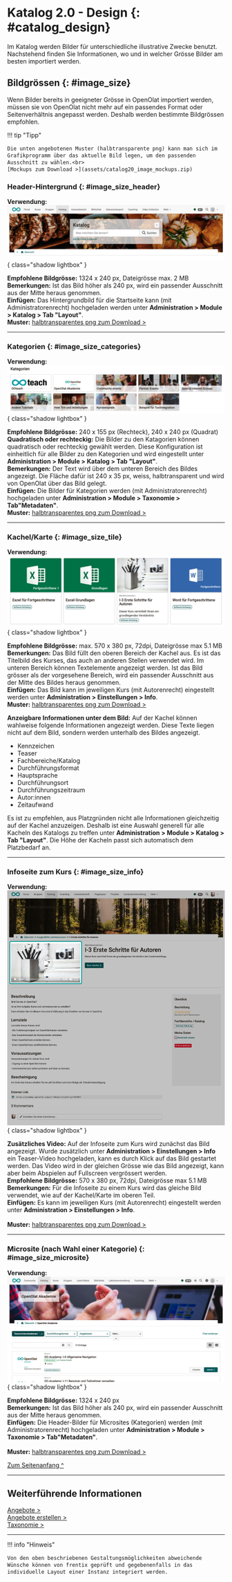 # Katalog 2.0 - Design {: #catalog_design}


Im Katalog werden Bilder für unterschiedliche illustrative Zwecke benutzt. Nachstehend finden Sie Informationen, wo und in welcher Grösse Bilder am besten importiert werden.


## Bildgrössen {: #image_size}

Wenn Bilder bereits in geeigneter Grösse in OpenOlat importiert werden, müssen sie von OpenOlat nicht mehr auf ein passendes Format oder Seitenverhältnis angepasst werden. Deshalb werden bestimmte Bildgrössen empfohlen. 


!!! tip "Tipp"

    Die unten angebotenen Muster (halbtransparente png) kann man sich im Grafikprogramm über das aktuelle Bild legen, um den passenden Ausschnitt zu wählen.<br>
    [Mockups zum Download >](assets/catalog20_image_mockups.zip)


### Header-Hintergrund {: #image_size_header}

**Verwendung:**
![catalog20_design_header_v1_de.png](assets/catalog20_design_header_v1_de.png){ class="shadow lightbox" }

**Empfohlene Bildgrösse:** 1324 x 240 px, Dateigrösse max. 2 MB <br>
**Bemerkungen:** Ist das Bild höher als 240 px, wird ein passender Ausschnitt aus der Mitte heraus genommen.<br>
**Einfügen:** Das Hintergrundbild für die Startseite kann (mit Administratorenrecht) hochgeladen werden unter **Administration > Module > Katalog > Tab "Layout"**. <br> 
**Muster:** [halbtransparentes png zum Download >](assets/catalog20_image_pattern_header.zip)

---

### Kategorien {: #image_size_categories}

**Verwendung:**
![catalog20_design_categories_v1_de.png](assets/catalog20_design_categories_v1_de.png){ class="shadow lightbox" }

**Empfohlene Bildgrösse:** 240 x 155 px (Rechteck),  240 x 240 px (Quadrat)<br>
**Quadratisch oder rechteckig:** Die Bilder zu den Katagorien können quadratisch oder rechteckig gewählt werden. Diese Konfiguration ist einheitlich für alle Bilder zu den Kategorien und wird eingestellt unter **Administration > Module > Katalog > Tab "Layout"**.<br>
**Bemerkungen:** Der Text wird über dem unteren Bereich des Bildes angezeigt. Die Fläche dafür ist 240 x 35 px, weiss, halbtransparent und wird von OpenOlat über das Bild gelegt. <br>
**Einfügen:** Die Bilder für Kategorien werden (mit Administratorenrecht) hochgeladen unter **Administration > Module > Taxonomie > Tab"Metadaten"**.<br>
**Muster:** [halbtransparentes png zum Download >](assets/catalog20_image_pattern_categories.zip)



---

### Kachel/Karte {: #image_size_tile}

**Verwendung:**
![catalog20_design_tile_v1_de.png](assets/catalog20_design_tile_v1_de.png){ class="shadow lightbox" }

**Empfohlene Bildgrösse:** max. 570 x 380 px, 72dpi, Dateigrösse max 5.1 MB <br>
**Bemerkungen:** Das Bild füllt den oberen Bereich der Kachel aus. Es ist das Titelbild des Kurses, das auch an anderen Stellen verwendet wird. Im unteren Bereich können Textelemente angezeigt werden. Ist das Bild grösser als der vorgesehene Bereich, wird ein passender Ausschnitt aus der Mitte des Bildes heraus genommen.<br>
**Einfügen:** Das Bild kann im jeweiligen Kurs (mit Autorenrecht) eingestellt werden unter **Administration > Einstellungen > Info**. <br>
**Muster:** [halbtransparentes png zum Download >](assets/catalog20_image_pattern_course.zip)

**Anzeigbare Informationen unter dem Bild:** Auf der Kachel können wahlweise folgende Informationen angezeigt werden. Diese Texte liegen nicht auf dem Bild, sondern werden unterhalb des Bildes angezeigt.

- Kennzeichen
- Teaser
- Fachbereiche/Katalog
- Durchführungsformat
- Hauptsprache
- Durchführungsort
- Durchführungszeitraum
- Autor:innen
- Zeitaufwand

Es ist zu empfehlen, aus Platzgründen nicht alle Informationen gleichzeitig auf der Kachel anzuzeigen. Deshalb ist eine Auswahl generell für alle Kacheln des Katalogs zu treffen unter **Administration > Module > Katalog > Tab "Layout"**. Die Höhe der Kacheln passt sich automatisch dem Platzbedarf an.<br>

---

### Infoseite zum Kurs {: #image_size_info}

**Verwendung:** 
![catalog20_design_infopage_v1_de.png](assets/catalog20_design_infopage_v1_de.png){ class="shadow lightbox" }

**Zusätzliches Video:** Auf der Infoseite zum Kurs wird zunächst das Bild angezeigt. Wurde zusätzlich unter **Administration > Einstellungen > Info** ein Teaser-Video hochgeladen, kann es durch Klick auf das Bild gestartet werden. Das Video wird in der gleichen Grösse wie das Bild angezeigt, kann aber beim Abspielen auf Fullscreen vergrössert werden.<br>
**Empfohlene Bildgrösse:** 570 x 380 px, 72dpi, Dateigrösse max 5.1 MB <br>
**Bemerkungen:** Für die Infoseite zu einem Kurs wird das gleiche Bild verwendet, wie auf der Kachel/Karte im oberen Teil.<br>
**Einfügen:** Es kann im jeweiligen Kurs (mit Autorenrecht) eingestellt werden unter **Administration > Einstellungen > Info**. <br>  
**Muster:** [halbtransparentes png zum Download >](assets/catalog20_image_pattern_course.zip)

---

### Microsite (nach Wahl einer Kategorie) {: #image_size_microsite}

**Verwendung:** 
![catalog20_design_microsite_v1_de.png](assets/catalog20_design_microsite_v1_de.png){ class="shadow lightbox" }

**Empfohlene Bildgrösse:** 1324 x 240 px <br>
**Bemerkungen:** Ist das Bild höher als 240 px, wird ein passender Ausschnitt aus der Mitte heraus genommen.<br>
**Einfügen:** Die Header-Bilder für Microsites (Kategorien) werden (mit Administratorenrecht) hochgeladen unter **Administration > Module > Taxonomie > Tab"Metadaten"**.<br>  
**Muster:** [halbtransparentes png zum Download >](assets/catalog20_image_pattern_header.zip)

[Zum Seitenanfang ^](#catalog_design)

---


## Weiterführende Informationen

[Angebote > ](../area_modules/catalog2.0_angebote.de.md)<br>
[Angebote erstellen > ](../../manual_how-to/catalog/catalog.de.md#catalog_create_offer)<br>
[Taxonomie > ](../../manual_admin/administration/Modules_Taxonomy.de.md)<br>

---

!!! info "Hinweis"

    Von den oben beschriebenen Gestaltungsmöglichkeiten abweichende Wünsche können von frentix geprüft und gegebenenfalls in das individuelle Layout einer Instanz integriert werden.

